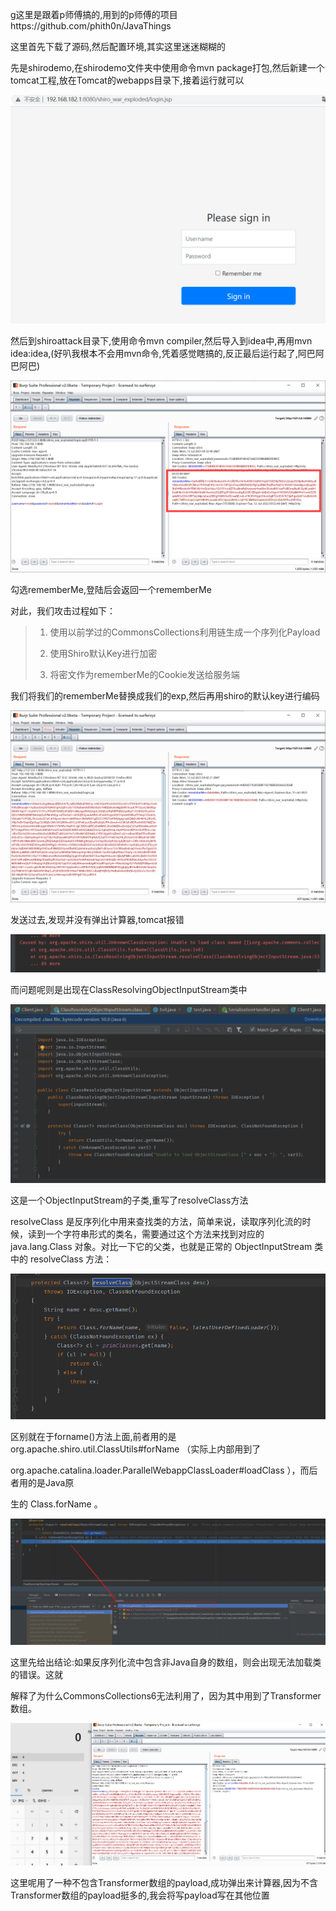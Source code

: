 g这里是跟着p师傅搞的,用到的p师傅的项目https://github.com/phith0n/JavaThings

这里首先下载了源码,然后配置环境,其实这里迷迷糊糊的

先是shirodemo,在shirodemo文件夹中使用命令mvn package打包,然后新建一个tomcat工程,放在Tomcat的webapps目录下,接着运行就可以

<img src="shiro/image-20210712172117639.png" alt="image-20210712172117639" style="zoom: 50%;" />

然后到shiroattack目录下,使用命令mvn compiler,然后导入到idea中,再用mvn idea:idea,(好叭我根本不会用mvn命令,凭着感觉瞎搞的,反正最后运行起了,阿巴阿巴阿巴)

![image-20210712173305450](shiro/image-20210712173305450.png)

勾选rememberMe,登陆后会返回一个rememberMe

对此，我们攻击过程如下：

> 1. 使用以前学过的CommonsCollections利用链生成一个序列化Payload
>
> 2. 使用Shiro默认Key进行加密
>
> 3. 将密文作为rememberMe的Cookie发送给服务端

我们将我们的rememberMe替换成我们的exp,然后再用shiro的默认key进行编码

![image-20210712174639374](shiro/image-20210712174639374.png)

发送过去,发现并没有弹出计算器,tomcat报错

![image-20210712174811335](shiro/image-20210712174811335.png)

而问题呢则是出现在ClassResolvingObjectInputStream类中

![image-20210712174913388](shiro/image-20210712174913388.png)

这是一个ObjectInputStream的子类,重写了resolveClass方法

resolveClass 是反序列化中用来查找类的方法，简单来说，读取序列化流的时候，读到一个字符串形式的类名，需要通过这个方法来找到对应的 java.lang.Class 对象。对比一下它的父类，也就是正常的 ObjectInputStream 类中的 resolveClass 方法：

![image-20210712175440649](shiro/image-20210712175440649.png)

区别就在于forname()方法上面,前者用的是 org.apache.shiro.util.ClassUtils#forName （实际上内部用到了

org.apache.catalina.loader.ParallelWebappClassLoader#loadClass ），而后者用的是Java原

生的 Class.forName 。

![image-20210712175947383](shiro/image-20210712175947383.png)

这里先给出结论:如果反序列化流中包含非Java自身的数组，则会出现无法加载类的错误。这就

解释了为什么CommonsCollections6无法利用了，因为其中用到了Transformer数组。

![image-20210712180212962](shiro/image-20210712180212962.png)

这里呢用了一种不包含Transformer数组的payload,成功弹出来计算器,因为不含Transformer数组的payload挺多的,我会将写payload写在其他位置

